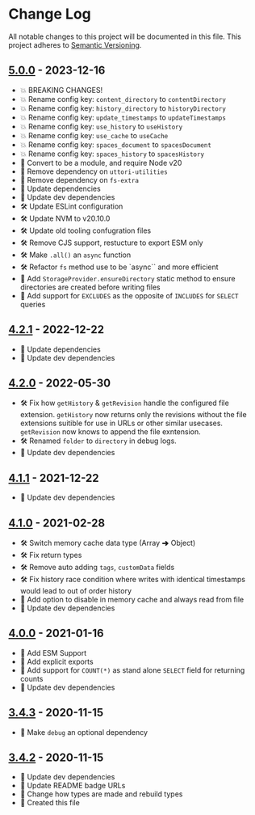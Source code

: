 # Change Log

All notable changes to this project will be documented in this file. This project adheres to [Semantic Versioning](http://semver.org/).

## [5.0.0](https://github.com/uttori/uttori-storage-provider-json-file/compare/v4.2.1...v5.0.0) - 2023-12-16

- 💥 BREAKING CHANGES!
- 💥 Rename config key: `content_directory` to `contentDirectory`
- 💥 Rename config key: `history_directory` to `historyDirectory`
- 💥 Rename config key: `update_timestamps` to `updateTimestamps`
- 💥 Rename config key: `use_history` to `useHistory`
- 💥 Rename config key: `use_cache` to `useCache`
- 💥 Rename config key: `spaces_document` to `spacesDocument`
- 💥 Rename config key: `spaces_history` to `spacesHistory`
- 🎁 Convert to be a module, and require Node v20
- 🎁 Remove dependency on `uttori-utilities`
- 🎁 Remove dependency on `fs-extra`
- 🎁 Update dependencies
- 🎁 Update dev dependencies
- 🛠 Update ESLint configuration
- 🛠 Update NVM to v20.10.0
- 🛠 Update old tooling confugration files
- 🛠 Remove CJS support, restucture to export ESM only
- 🛠 Make `.all()` an `async` function
- 🛠 Refactor `fs` method use to be `async`` and more efficient
- 🧰 Add `StorageProvider.ensureDirectory` static method to ensure directories are created before writing files
- 🧰 Add support for `EXCLUDES` as the opposite of `INCLUDES` for `SELECT` queries

## [4.2.1](https://github.com/uttori/uttori-storage-provider-json-file/compare/v4.2.0...v4.2.1) - 2022-12-22

- 🎁 Update dependencies
- 🎁 Update dev dependencies

## [4.2.0](https://github.com/uttori/uttori-storage-provider-json-file/compare/v4.1.1...v4.2.0) - 2022-05-30

- 🛠 Fix how `getHistory` & `getRevision` handle the configured file extension. `getHistory` now returns only the revisions without the file extensions suitible for use in URLs or other similar usecases. `getRevision` now knows to append the file exntension.
- 🛠 Renamed `folder` to `directory` in debug logs.
- 🎁 Update dev dependencies

## [4.1.1](https://github.com/uttori/uttori-storage-provider-json-file/compare/v4.1.0...v4.1.1) - 2021-12-22

- 🎁 Update dev dependencies

## [4.1.0](https://github.com/uttori/uttori-storage-provider-json-file/compare/v4.0.0...v4.1.0) - 2021-02-28

- 🛠 Switch memory cache data type (Array ➜ Object)
- 🛠 Fix return types
- 🛠 Remove auto adding `tags`, `customData` fields
- 🛠 Fix history race condition where writes with identical timestamps would lead to out of order history
- 🧰 Add option to disable in memory cache and always read from file
- 🎁 Update dev dependencies

## [4.0.0](https://github.com/uttori/uttori-storage-provider-json-file/compare/v3.4.3...v4.0.0) - 2021-01-16

- 🧰 Add ESM Support
- 🧰 Add explicit exports
- 🧰 Add support for `COUNT(*)` as  stand alone `SELECT` field for returning counts
- 🎁 Update dev dependencies

## [3.4.3](https://github.com/uttori/uttori-storage-provider-json-file/compare/v3.4.2...v3.4.3) - 2020-11-15

- 🧰 Make `debug` an optional dependency

## [3.4.2](https://github.com/uttori/uttori-storage-provider-json-file/compare/v3.4.1...v3.4.2) - 2020-11-15

- 🎁 Update dev dependencies
- 🎁 Update README badge URLs
- 🧰 Change how types are made and rebuild types
- 🧰 Created this file
